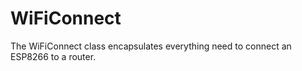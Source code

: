 # WiFiConnect
The WiFiConnect class encapsulates everything need to connect an ESP8266 to a router.
